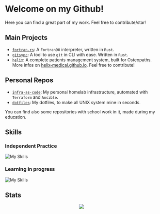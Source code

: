 <!--
<div align="center">
  <img src="src/logo.png" />
</div>
-->

# Welcome on my Github!

<!--
[![Follow Me!](https://img.shields.io/badge/follow%20me-github-orange?style=for-the-badge&logo=github)](https://github.com/xavier2p)
-->

Here you can find a great part of my work. Feel free to contribute/star!

## Main Projects

+ [`fortran.rs`](https://github.com/xavier2p/fortran.rs): A `Fortran90` interpreter, written in `Rust`.
+ [`gitsync`](https://github.com/xavier2p/gitsync): A tool to use `git` in CLI with ease. Written in `Rust`.
+ [`helix`](https://github.com/helix-medical): A complete patients management system, built for Osteopaths. More infos on [helix-medical.github.io](https://helix-medical.github.io). Feel free to contribute!

## Personal Repos
+ [`infra-as-code`](https://github.com/xavier2p/infra-as-code): My personal homelab infrastructure, automated with `Terraform` and `Ansible`.
+ [`dotfiles`](https://github.com/xavier2p/dotfiles): My dotfiles, to make all UNIX system mine in seconds.

You can find also some repositories with school work in it, made during my education.

## Skills
### Independent Practice

![My Skills](https://skillicons.dev/icons?i=py,md,ts,linux,git,rust,vim,react,raspberrypi,github&theme=dark&perline=5)

### Learning in progress 

![My Skills](https://skillicons.dev/icons?i=bash,c,docker,ansible,fortran&theme=dark)

## Stats

<div align="center">
  <img src="https://github-readme-stats.vercel.app/api?username=xavier2p&show_icons=true&rank_icon=github&theme=onedark" />
</div>
